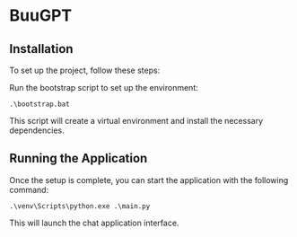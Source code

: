 # BuuGPT

## Installation
To set up the project, follow these steps:

Run the bootstrap script to set up the environment:

```
.\bootstrap.bat
```
This script will create a virtual environment and install the necessary dependencies.

## Running the Application
Once the setup is complete, you can start the application with the following command:

```
.\venv\Scripts\python.exe .\main.py
```
This will launch the chat application interface.